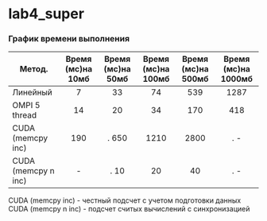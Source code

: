# lab4_super

### График времени выполнения

| Метод.         | Время (мс)на 10мб  | Время (мс)на 50мб  | Время (мс)на 100мб | Время (мс)на 500мб | Время (мс)на 1000мб|
| -------------- |:------------------:|:------------------:|:------------------:|:------------------:|:------------------:|
| Линейный       |         7          |         33         |        74          |       539          |       1287         |
| OMPI 5 thread  |        14          |         20         |         34         |     170            |        418         |
| CUDA (memcpy inc)|       190        |.       650         |        1210        |      2800          |.       -           |
| CUDA (memcpy n inc)|       -        |.      10           |        20          |        40          |.       -           |

CUDA (memcpy inc) - честный подсчет с учетом подготовки данных 
CUDA (memcpy n inc) - подсчет считых вычислений с синхронизацией
